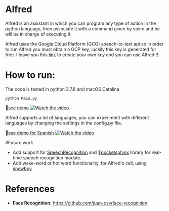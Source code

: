 # Alfred
Alfred is an assistant in which you can program any type of action in the python language, then associate it with a command given by voice and he will be in charge of executing it.

Alfred uses the Google Cloud Platform (GCO) speech-to-text api so in order to run Alfred you must obtain a GCP key, luckily this key is generated for free. I leave you this [link](https://cloud.google.com/iam/docs/creating-managing-service-account-keys?hl=es-419) to create your own key and you can use Alfred !!.


# How to run:
The code is tested in python 3.7.8 and macOS Catalina
<pre><code>python Main.py </code></pre>

[see demo](https://www.youtube.com/watch?v=TCDEL5ZpAsY)
[![Watch the video](https://img.youtube.com/vi/TCDEL5ZpAsY/hqdefault.jpg)](https://youtu.be/TCDEL5ZpAsY)


Alfred supports a lot of languages, you can experiment with different languages by changing the settings in the config.py file.

[see demo for Spanish](https://www.youtube.com/watch?v=IdJVE5_8UNo)
[![Watch the video](https://img.youtube.com/vi/IdJVE5_8UNo/hqdefault.jpg)](https://youtu.be/IdJVE5_8UNo)

#Future work
- Add support for [SpeechRecognition](https://github.com/Uberi/speech_recognition#readme) and [pocketsphinx](https://github.com/cmusphinx/pocketsphinx) library for real-time speech recognition module.
- Add wake-word or hot word functionality, for Alfred's call, using [snowboy](https://github.com/Kitt-AI/snowboy)

# References
- **Face Recognition:** https://github.com/juan-csv/face-recognition


